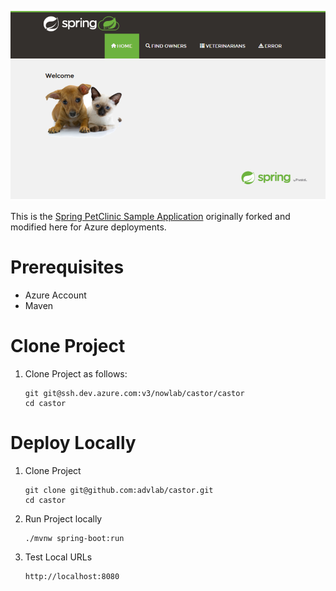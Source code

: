 ![Intro](./docs/petclinic-ui.png)

This is the [Spring PetClinic Sample Application](https://github.com/spring-projects/spring-petclinic) originally forked and modified here for Azure deployments.

# Prerequisites

* Azure Account
* Maven

# Clone Project

1. Clone Project as follows:

	```
	git git@ssh.dev.azure.com:v3/nowlab/castor/castor
	cd castor
	```

# Deploy Locally

1. Clone Project

	```
	git clone git@github.com:advlab/castor.git
	cd castor
	```

1. Run Project locally

    ```
    ./mvnw spring-boot:run
    ```

1. Test Local URLs

    ```
    http://localhost:8080
    ```